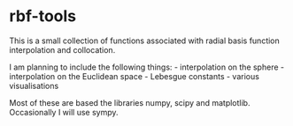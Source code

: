 # rbf-tools

This is a small collection of functions associated with radial basis function interpolation and collocation.

I am planning to include the following things:
	- interpolation on the sphere
	- interpolation on the Euclidean space
	- Lebesgue constants
	- various visualisations

Most of these are based the libraries numpy, scipy and matplotlib. Occasionally I will use sympy.